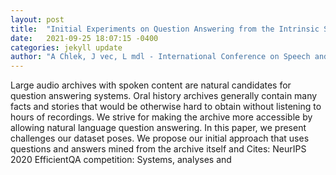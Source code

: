```yaml
---
layout: post
title:  "Initial Experiments on Question Answering from the Intrinsic Structure of Oral History Archives"
date:   2021-09-25 18:07:15 -0400
categories: jekyll update
author: "A Chlek, J vec, L mdl - International Conference on Speech and Computer, 2021"
---
```

Large audio archives with spoken content are natural candidates for question answering systems. Oral history archives generally contain many facts and stories that would be otherwise hard to obtain without listening to hours of recordings. We strive for making the archive more accessible by allowing natural language question answering. In this paper, we present challenges our dataset poses. We propose our initial approach that uses questions and answers mined from the archive itself and Cites: NeurIPS 2020 EfficientQA competition: Systems, analyses and